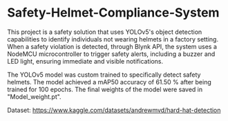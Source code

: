 # **Safety-Helmet-Compliance-System**
This project is a safety solution that uses YOLOv5's object detection capabilities to identify individuals not wearing helmets in a factory setting. When a safety violation is detected, through  Blynk API, the system uses a NodeMCU microcontroller to trigger safety alerts, including a buzzer and LED light, ensuring immediate and visible notifications. 

The YOLOv5 model was custom trained to specifically detect safety helmets. The model achieved a mAP50 accuracy of 61.50 % after being trained for 100 epochs. The final weights of the model were saved in "Model_weight.pt".

Dataset: https://www.kaggle.com/datasets/andrewmvd/hard-hat-detection
